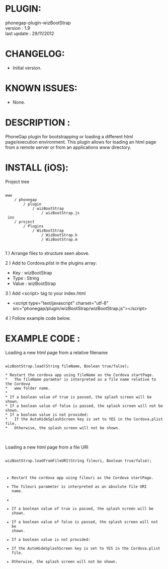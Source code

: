


# PLUGIN: 

phonegap-plugin-wizBootStrap<br />
version : 1.9<br />
last update : 29/11/2012<br />


# CHANGELOG: 
- Initial version.


# KNOWN ISSUES:
- None.


# DESCRIPTION :

PhoneGap plugin for bootstrapping or loading a different html page/execution
environment.  This plugin allows for loading an html page from a remote server
or from an applications www directory.


# INSTALL (iOS): #

Project tree<br />

<pre><code>
www
	/ phonegap
		/ plugin
			/ wizBootStrap
				/ wizBootStrap.js	
 ios
	/ project
		/ Plugins
			/ WizBootStrap
				/ WizBootStrap.h
				/ WizBootStrap.m

</code></pre>

1 ) Arrange files to structure seen above.

2 ) Add to Cordova.plist in the plugins array:<br />
- Key : wizBootStrap<br />
- Type : String<br />
- Value : wizBootStrap<br />

3 ) Add \<script\> tag to your index.html<br />
- \<script type="text/javascript" charset="utf-8" src="phonegap/plugin/wizBootStrap/wizBootStrap.js"\>\</script\><br />

4 ) Follow example code below.


# EXAMPLE CODE : #

Loading a new html page from a relative filename<br />
<pre><code>
wizBootStrap.load(String fileName, Boolean true/false);

* Restart the cordova app using fileName as the Cordova startPage.
*   The fileName paramter is interpreted as a file name relative to the Cordova
*   www folder name.
*
* If a boolean value of true is passed, the splash screen will be shown.
* If a boolean value of false is passed, the splash screen will not be shown.
* If a boolean value is not provided:
*   If the AutoHideSplashScreen key is set to YES in the Cordova.plist file.
*   Otherwise, the splash screen will not be shown.

</code></pre>

<br />
Loading a new html page from a file URI<br />
<pre><code>
wizBootStrap.loadFromFileURI(String fileuri, Boolean true/false);

* Restart the cordova app using fileuri as the Cordova startPage.
*   The fileuri parameter is interpreted as an absolute file URI name.
*
* If a boolean value of true is passed, the splash screen will be shown.
* If a boolean value of false is passed, the splash screen will not be shown.
* If a boolean value is not provided:
*   If the AutoHideSplashScreen key is set to YES in the Cordova.plist file.
*   Otherwise, the splash screen will not be shown.

</code></pre>


